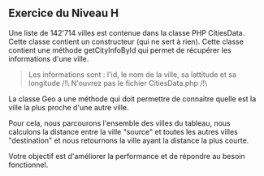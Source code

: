 ## Exercice du Niveau H

Une liste de 142'714 villes est contenue dans la classe PHP CitiesData.
Cette classe contient un constructeur (qui ne sert à rien).
Cette classe contient une méthode getCityInfoById qui permet de récupérer les informations d'une ville.
> Les informations sont : l'id, le nom de la ville, sa lattitude et sa longitude
    /!\ N'ouvrez pas le fichier CitiesData.php /!\

La classe Geo a une méthode qui doit permettre de connaitre quelle est la ville
    la plus proche d'une autre ville.

Pour cela, nous parcourons l'ensemble des villes du tableau, nous calculons
    la distance entre la ville "source" et toutes les autres villes "destination"
    et nous retournons la ville ayant la distance la plus courte.

Votre objectif est d'améliorer la performance et de répondre au besoin fonctionnel.
